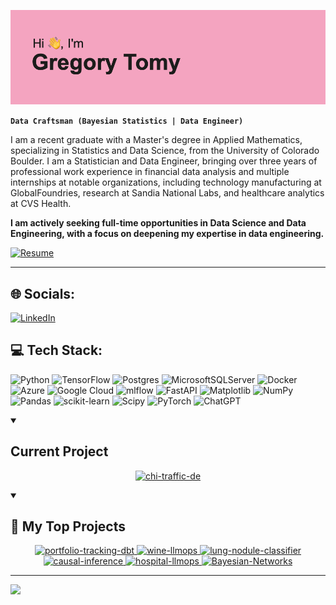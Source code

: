 ![](header.png)

**`Data Craftsman (Bayesian Statistics | Data Engineer)`**

I am a recent graduate with a Master's degree in Applied Mathematics, specializing in Statistics and Data Science, from the University of Colorado Boulder. I am a Statistician and Data Engineer, bringing over three years of professional work experience in financial data analysis and multiple internships at notable organizations, including technology manufacturing at GlobalFoundries, research at Sandia National Labs, and healthcare analytics at CVS Health.

**I am actively seeking full-time opportunities in Data Science and Data Engineering, with a focus on deepening my expertise in data engineering.**


[![Resume](https://img.shields.io/badge/Resume-blue)](Gregory_Tomy_Resume_4.pdf)

---

## 🌐 Socials:
[![LinkedIn](https://img.shields.io/badge/LinkedIn-0077B5?style=for-the-badge&logo=linkedin&logoColor=white)](https://www.linkedin.com/in/gregorytomy/) 

## 💻 Tech Stack:
![Python](https://img.shields.io/badge/python-3670A0?style=for-the-badge&logo=python&logoColor=ffdd54) ![TensorFlow](https://img.shields.io/badge/TensorFlow-%23FF6F00.svg?style=for-the-badge&logo=TensorFlow&logoColor=white) ![Postgres](https://img.shields.io/badge/postgres-%23316192.svg?style=for-the-badge&logo=postgresql&logoColor=white) ![MicrosoftSQLServer](https://img.shields.io/badge/Microsoft%20SQL%20Server-CC2927?style=for-the-badge&logo=microsoft%20sql%20server&logoColor=white) ![Docker](https://img.shields.io/badge/docker-%230db7ed.svg?style=for-the-badge&logo=docker&logoColor=white) ![Azure](https://img.shields.io/badge/azure-%230072C6.svg?style=for-the-badge&logo=microsoftazure&logoColor=white) ![Google Cloud](https://img.shields.io/badge/GoogleCloud-%234285F4.svg?style=for-the-badge&logo=google-cloud&logoColor=white) ![mlflow](https://img.shields.io/badge/mlflow-%23d9ead3.svg?style=for-the-badge&logo=numpy&logoColor=blue) ![FastAPI](https://img.shields.io/badge/FastAPI-005571?style=for-the-badge&logo=fastapi) ![Matplotlib](https://img.shields.io/badge/Matplotlib-%23ffffff.svg?style=for-the-badge&logo=Matplotlib&logoColor=black) ![NumPy](https://img.shields.io/badge/numpy-%23013243.svg?style=for-the-badge&logo=numpy&logoColor=white) ![Pandas](https://img.shields.io/badge/pandas-%23150458.svg?style=for-the-badge&logo=pandas&logoColor=white) ![scikit-learn](https://img.shields.io/badge/scikit--learn-%23F7931E.svg?style=for-the-badge&logo=scikit-learn&logoColor=white) ![Scipy](https://img.shields.io/badge/SciPy-%230C55A5.svg?style=for-the-badge&logo=scipy&logoColor=%white) ![PyTorch](https://img.shields.io/badge/PyTorch-%23EE4C2C.svg?style=for-the-badge&logo=PyTorch&logoColor=white)
![ChatGPT](https://img.shields.io/badge/ChatGPT-74aa9c?style=for-the-badge&logo=openai&logoColor=white)

<details open> 
  <summary><h2> Current Project </h2></summary>
  <p align="center">
<a href="https://github.com/GregoryTomy/chi-traffic-de">
    <img width="278" src="https://github-readme-stats.vercel.app/api/pin/?username=GregoryTomy&repo=chi-traffic-de&theme=react&bg_color=1F222E&title_color=F85D7F&hide_border=true&icon_color=F8D866&show_icons=false" alt="chi-traffic-de">
  </a>
</p>
</details>

<details open> 
  <summary><h2>📘 My Top Projects</h2></summary>

  <!-- Repo info cards -t https://github.com/anuraghazra/github-readme-stats -->
  <!-- Small repo cards (fork) - https://github.com/DenverCoder1/github-readme-stats -->
<p align="center">
    <a href="https://github.com/GregoryTomy/portfolio-tracking-dbt">
    <img width="278" src="https://github-readme-stats.vercel.app/api/pin/?username=GregoryTomy&repo=portfolio-tracking-dbt&theme=react&bg_color=1F222E&title_color=F85D7F&hide_border=true&icon_color=F8D866&show_icons=false" alt="portfolio-tracking-dbt">
  </a>

   <a href="https://github.com/GregoryTomy/wine-llmops">
    <img width="278" src="https://github-readme-stats.vercel.app/api/pin/?username=GregoryTomy&repo=wine-llmops&theme=react&bg_color=1F222E&title_color=F85D7F&hide_border=true&icon_color=F8D866&show_icons=false" alt="wine-llmops">
  </a>
  <a href="https://github.com/GregoryTomy/lung-nodule-classifier">
    <img width="278" src="https://github-readme-stats.vercel.app/api/pin/?username=GregoryTomy&repo=lung-nodule-classifier&theme=react&bg_color=1F222E&title_color=F85D7F&hide_border=true&icon_color=F8D866&show_icons=false" alt="lung-nodule-classifier">
  </a>
  <a href="https://github.com/GregoryTomy/causal-inference">
    <img width="278" src="https://github-readme-stats.vercel.app/api/pin/?username=GregoryTomy&repo=causal-inference&theme=react&bg_color=1F222E&title_color=F85D7F&hide_border=true&icon_color=F8D866&show_icons=false" alt="causal-inference">
  </a>
     <a href="https://github.com/GregoryTomy/hospital-llmops">
    <img width="278" src="https://github-readme-stats.vercel.app/api/pin/?username=GregoryTomy&repo=hospital-llmops&theme=react&bg_color=1F222E&title_color=F85D7F&hide_border=true&icon_color=F8D866&show_icons=false" alt="hospital-llmops">
  </a>
    <a href="https://github.com/GregoryTomy/Bayesian-Networks">
    <img width="278" src="https://github-readme-stats.vercel.app/api/pin/?username=GregoryTomy&repo=Bayesian-Networks&theme=react&bg_color=1F222E&title_color=F85D7F&hide_border=true&icon_color=F8D866&show_icons=false" alt="Bayesian-Networks">
  </a>
</p>

</details>

---
[![](https://visitcount.itsvg.in/api?id=gregorytomy&icon=0&color=7)](https://visitcount.itsvg.in)

<!-- Created with GPRM ( https://gprm.itsvg.in ) -->
